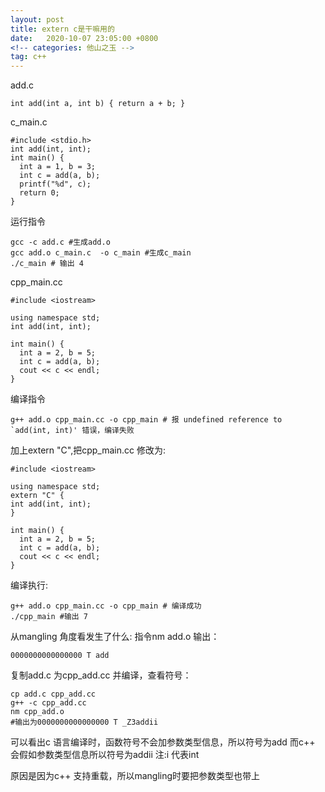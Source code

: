 ```yaml
---
layout: post
title: extern c是干嘛用的
date:   2020-10-07 23:05:00 +0800
<!-- categories: 他山之玉 -->
tag: c++
---
```


add.c  
```
int add(int a, int b) { return a + b; }
```


c_main.c  
```
#include <stdio.h>
int add(int, int);
int main() {
  int a = 1, b = 3;
  int c = add(a, b);
  printf("%d", c);
  return 0;
}

```

运行指令  
```
gcc -c add.c #生成add.o
gcc add.o c_main.c  -o c_main #生成c_main
./c_main # 输出 4
```

cpp_main.cc
```
#include <iostream>

using namespace std;
int add(int, int);

int main() {
  int a = 2, b = 5;
  int c = add(a, b);
  cout << c << endl;
}
```

编译指令  
```
g++ add.o cpp_main.cc -o cpp_main # 报 undefined reference to `add(int, int)' 错误，编译失败
```

加上extern "C",把cpp_main.cc 修改为:

```
#include <iostream>

using namespace std;
extern "C" {
int add(int, int);
}

int main() {
  int a = 2, b = 5;
  int c = add(a, b);
  cout << c << endl;
}

```
编译执行:  
```
g++ add.o cpp_main.cc -o cpp_main # 编译成功
./cpp_main #输出 7
```


从mangling 角度看发生了什么:
指令nm add.o 输出：
```
0000000000000000 T add

```

复制add.c 为cpp_add.cc 并编译，查看符号：
```
cp add.c cpp_add.cc
g++ -c cpp_add.cc
nm cpp_add.o
#输出为0000000000000000 T _Z3addii

```

可以看出c 语言编译时，函数符号不会加参数类型信息，所以符号为add
而c++ 会假如参数类型信息所以符号为addii 注:i 代表int

原因是因为c++ 支持重载，所以mangling时要把参数类型也带上
